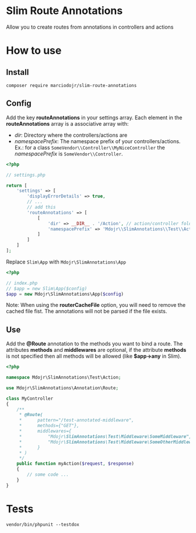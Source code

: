 
# Slim Route Annotations

Allow you to create routes from annotations in controllers and actions

# How to use

## Install

```
composer require marciodojr/slim-route-annotations
```

## Config

Add the key **routeAnnotations** in your settings array. Each element in the **routeAnnotations** array
is a associative array with:

- *dir*: Directory where the controllers/actions are
- *namespacePrefix*: The namespace prefix of your controllers/actions. Ex.: for a class `SomeVendor\\Controller\\MyNiceController` the *namespacePrefix* is `SomeVendor\\Controller`.


```php
<?php

// settings.php

return [
    'settings' => [
        'displayErrorDetails' => true,
        // ...
        // add this
        'routeAnnotations' => [
            [
                'dir' => __DIR__ . '/Action', // action/controller folder
                'namespacePrefix' => 'Mdojr\\SlimAnnotations\\Test\\Action' // action/controller namespace prefix
            ]
        ]
    ]
];

```

Replace `Slim\App` with `Mdojr\SlimAnnotations\App`

```php
<?php

// index.php
// $app = new Slim\App($config)
$app = new Mdojr\SlimAnnotations\App($config)

```

Note: When using the **routerCacheFile** option, you will need to remove the cached file fist.
The annotations will not be parsed if the file exists.

## Use

Add the **@Route** annotation to the methods you want to bind a route.
The attributes **methods** and **middlewares** are optional, if the attribute **methods**
is not specified then all methods will be allowed (like  **$app->any** in Slim).

```php
<?php

namespace Mdojr\SlimAnnotations\Test\Action;

use Mdojr\SlimAnnotations\Annotation\Route;

class MyController
{
    /**
     * @Route(
     *      pattern="/test-annotated-middleware",
     *      methods={"GET"},
     *      middlewares={
     *          "Mdojr\SlimAnnotations\Test\Middleware\SomeMiddleware",
     *          "Mdojr\SlimAnnotations\Test\Middleware\SomeOtherMiddleware"
     *      }
     * )
     */
    public function myAction($request, $response)
    {
        // some code ...
    }
}

```


# Tests

```
vendor/bin/phpunit --testdox
```